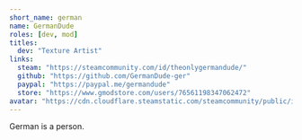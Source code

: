 ```yaml
---
short_name: german
name: GermanDude
roles: [dev, mod]
titles:
  dev: "Texture Artist"
links:
  steam: "https://steamcommunity.com/id/theonlygermandude/"
  github: "https://github.com/GermanDude-ger"
  paypal: "https://paypal.me/germandude"
  store: "https://www.gmodstore.com/users/76561198347062472"
avatar: "https://cdn.cloudflare.steamstatic.com/steamcommunity/public/images/avatars/cc/ccb6a8b4ad23c0f8cae346691c80f28554a7fc79_full.jpg"
---
```

German is a person.
